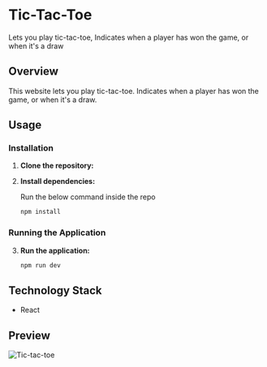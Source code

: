 # Tic-Tac-Toe

Lets you play tic-tac-toe,
Indicates when a player has won the game, or when it's a draw

## Overview

This website lets you play tic-tac-toe.
Indicates when a player has won the game, or when it's a draw.

## Usage

### Installation

1. **Clone the repository:**

2. **Install dependencies:**

   Run the below command inside the repo

   ```bash
   npm install
   ```

### Running the Application

3. **Run the application:**
   ```bash
   npm run dev
   ```

## Technology Stack

- React

## Preview

![Tic-tac-toe](https://github.com/SahityaUniyal/ToDoList-with-node/assets/65817327/4eccdfa3-8b07-4aa5-9ace-2fe23c62b819)
